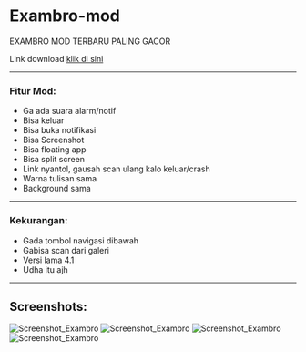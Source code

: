 # Exambro-mod
EXAMBRO MOD TERBARU PALING GACOR

Link download [klik di sini](https://github.com/JerukLMAO/Exambro-mod/releases/tag/4.1)

---

### Fitur Mod:
- Ga ada suara alarm/notif
- Bisa keluar
- Bisa buka notifikasi
- Bisa Screenshot
- Bisa floating app
- Bisa split screen
- Link nyantol, gausah scan ulang kalo keluar/crash
- Warna tulisan sama
- Background sama

---

### Kekurangan: 
- Gada tombol navigasi dibawah
- Gabisa scan dari galeri
- Versi lama 4.1
- Udha itu ajh

---

## Screenshots: 
![Screenshot_Exambro](https://github.com/JerukLMAO/Exambro-mod/assets/121074155/2443eb83-2027-47a0-8bf5-5595ebadbce6)
![Screenshot_Exambro](https://github.com/JerukLMAO/Exambro-mod/assets/121074155/0abc35cc-93d8-4928-9874-11b2dd52b6d2)
![Screenshot_Exambro](https://github.com/JerukLMAO/Exambro-mod/assets/121074155/51c4d83b-078b-4989-978a-50384f79d514)
![Screenshot_Exambro](https://github.com/JerukLMAO/Exambro-mod/assets/121074155/71fad344-0f8a-4fa4-938f-51b747a50637)
